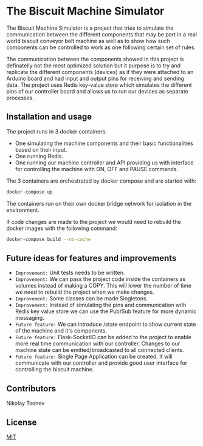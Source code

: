 # The Biscuit Machine Simulator

The Biscuit Machine Simulator is a project that tries to simulate the communication 
 between the different components that may be part in a real world biscuit 
conveyor belt machine as well as to show how such components can be controlled 
to work as one following certain set of rules. 

The communication between the components showed in this project 
is definatelly not the most optimized solution but it purpose is to try and replicate the different
components (devices) as if they were attached to an Arduino board and had input and output pins
for receiving and sending data. The project uses Redis key-value store 
which simulates the different pins of our controller board and allows us 
to run our devices as separate processes.

## Installation and usage

The project runs in 3 docker containers:
* One simulating the machine components and their basic functionalities based on their input.
* One running Redis.
* One running our machine controller and API providing us with interface for controlling the machine with ON, OFF and PAUSE commands.  

The 3 containers are orchestrated by docker compose and are started with:

```bash
docker-compose up
```

The containers run on their own docker bridge network for isolation in the environment.

If code changes are made to the project we would need to rebuild the docker images with the following command:

```bash
docker-compose build --no-cache
```

## Future ideas for features and improvements

* `Improvement:` Unit tests needs to be written.
* `Improvement:` We can pass the project code inside the containers as volumes instead of making a COPY. This will lower the number of time we need to rebuild the project when we make changes.
* `Improvement:` Some classes can be made Singletons.
* `Improvement:` Instead of simulating the pins and communication with Redis key value store we can use the Pub/Sub feature for more dynamic messaging.
* `Future feature:` We can introduce /state endpoint to show current state of the machine and it's components.
* `Future feature:` Flask-SocketIO can be added to the project to enable more real time communication with our controller. Changes to our machine state can be emitted/broadcasted to all connected clients.
* `Future feature:` Single Page Application can be created. It will communicate with our controller and provide good user interface for controlling the biscuit machine.


## Contributors
 Nikolay Tsonev

## License
[MIT](https://opensource.org/licenses/MIT)